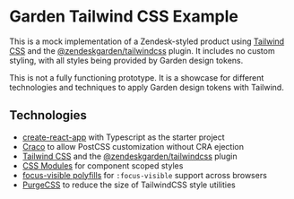 # Garden Tailwind CSS Example

This is a mock implementation of a Zendesk-styled product using
[Tailwind CSS](https://tailwindcss.com/) and the
[@zendeskgarden/tailwindcss](https://github.com/zendeskgarden/tailwindcss)
plugin. It includes no custom styling, with all styles being provided
by Garden design tokens.

This is not a fully functioning prototype. It is a showcase for different
technologies and techniques to apply Garden design tokens with Tailwind.

## Technologies

- [create-react-app](https://create-react-app.dev/) with Typescript as the starter project
- [Craco](https://github.com/gsoft-inc/craco) to allow PostCSS customization without CRA ejection
- [Tailwind CSS](https://tailwindcss.com/) and the
  [@zendeskgarden/tailwindcss](https://github.com/zendeskgarden/tailwindcss) plugin
- [CSS Modules](https://github.com/css-modules/css-modules) for component scoped styles
- [focus-visible polyfills](https://github.com/csstools/postcss-focus-visible)
for `:focus-visible` support across browsers
- [PurgeCSS](https://purgecss.com) to reduce the size of TailwindCSS style utilities
